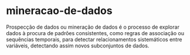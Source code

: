 # mineracao-de-dados
Prospecção de dados ou mineração de dados é o processo de explorar dados à procura de padrões consistentes, como regras de associação ou sequências temporais, para detectar relacionamentos sistemáticos entre variáveis, detectando assim novos subconjuntos de dados.
